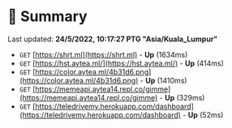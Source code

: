 # 📖 Summary
Last updated: **24/5/2022, 10:17:27 PTG "Asia/Kuala_Lumpur"**

- `GET` [https://shrt.ml](https://shrt.ml) - **Up** (1634ms)
- `GET` [https://hst.aytea.ml/](https://hst.aytea.ml/) - **Up** (414ms)
- `GET` [https://color.aytea.ml/4b31d6.png](https://color.aytea.ml/4b31d6.png) - **Up** (1410ms)
- `GET` [https://memeapi.aytea14.repl.co/gimme](https://memeapi.aytea14.repl.co/gimme) - **Up** (329ms)
- `GET` [https://teledrivemy.herokuapp.com/dashboard](https://teledrivemy.herokuapp.com/dashboard) - **Up** (52ms)
